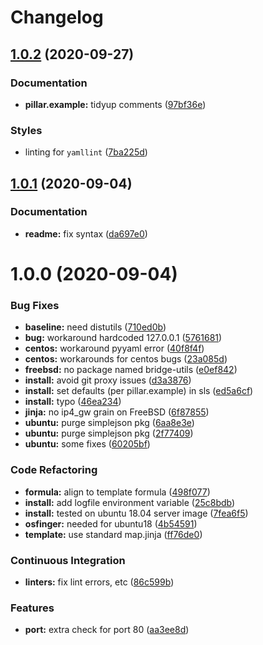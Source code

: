 # Changelog

## [1.0.2](https://github.com/saltstack-formulas/devstack-formula/compare/v1.0.1...v1.0.2) (2020-09-27)


### Documentation

* **pillar.example:** tidyup comments ([97bf36e](https://github.com/saltstack-formulas/devstack-formula/commit/97bf36e7034f9d1322bc98143ebf3680d85983bb))


### Styles

* linting for `yamllint` ([7ba225d](https://github.com/saltstack-formulas/devstack-formula/commit/7ba225d6d7833012bddd432e2809fec6774b7b08))

## [1.0.1](https://github.com/saltstack-formulas/devstack-formula/compare/v1.0.0...v1.0.1) (2020-09-04)


### Documentation

* **readme:** fix syntax ([da697e0](https://github.com/saltstack-formulas/devstack-formula/commit/da697e0053356d314ecbdaf6d71b708cfa1ec737))

# 1.0.0 (2020-09-04)


### Bug Fixes

* **baseline:** need distutils ([710ed0b](https://github.com/saltstack-formulas/devstack-formula/commit/710ed0bda0cb49144aa95a238ddabd34fbc58c1f))
* **bug:** workaround hardcoded 127.0.0.1 ([5761681](https://github.com/saltstack-formulas/devstack-formula/commit/57616810e8b57f07a4598c54686a669cd01d3176))
* **centos:** workaround pyyaml error ([40f8f4f](https://github.com/saltstack-formulas/devstack-formula/commit/40f8f4ff199bfa5b336edb2f18efbfaa4c463c40))
* **centos:** workarounds for centos bugs ([23a085d](https://github.com/saltstack-formulas/devstack-formula/commit/23a085d62a9da11b67e7617bdfa9554a7b539f10))
* **freebsd:** no package named bridge-utils ([e0ef842](https://github.com/saltstack-formulas/devstack-formula/commit/e0ef84256690363e48079ef1ba82a3f1cfe2dd76))
* **install:** avoid git proxy issues ([d3a3876](https://github.com/saltstack-formulas/devstack-formula/commit/d3a3876d6775c7948df60dd463ceafdbfc0ab297))
* **install:** set defaults (per pillar.example) in sls ([ed5a6cf](https://github.com/saltstack-formulas/devstack-formula/commit/ed5a6cf2517c4bf1db6185123cff86d632ab7b98))
* **install:** typo ([46ea234](https://github.com/saltstack-formulas/devstack-formula/commit/46ea234df653b0b2fb7467e60066edfb24745c07))
* **jinja:** no ip4_gw grain on FreeBSD ([6f87855](https://github.com/saltstack-formulas/devstack-formula/commit/6f87855fca7a59fe0bce4ce69f0f72620cfb18bb))
* **ubuntu:** purge simplejson pkg ([6aa8e3e](https://github.com/saltstack-formulas/devstack-formula/commit/6aa8e3e9a0d136fa684a87633505716d8bcf1013))
* **ubuntu:** purge simplejson pkg ([2f77409](https://github.com/saltstack-formulas/devstack-formula/commit/2f77409be06f6ffaebc98046055931b330dd22ca))
* **ubuntu:** some fixes ([60205bf](https://github.com/saltstack-formulas/devstack-formula/commit/60205bfc2b5ee02c91a8e4b07b6b539591ff19f5))


### Code Refactoring

* **formula:** align to template formula ([498f077](https://github.com/saltstack-formulas/devstack-formula/commit/498f07787fbd2ea0bd3aee3eec34eb183ea7e9a5))
* **install:** add logfile environment variable ([25c8bdb](https://github.com/saltstack-formulas/devstack-formula/commit/25c8bdbe5091b995b69f6ddbded5fb0d2ed79363))
* **install:** tested on ubuntu 18.04 server image ([7fea6f5](https://github.com/saltstack-formulas/devstack-formula/commit/7fea6f5998a1f9d15166dacff7aeccd85db71239))
* **osfinger:** needed for ubuntu18 ([4b54591](https://github.com/saltstack-formulas/devstack-formula/commit/4b5459163f523c35069a039977545da29f9b22e7))
* **template:** use standard map.jinja ([ff76de0](https://github.com/saltstack-formulas/devstack-formula/commit/ff76de039fca50e3491e8ef7a20da61d075ca4e8))


### Continuous Integration

* **linters:** fix lint errors, etc ([86c599b](https://github.com/saltstack-formulas/devstack-formula/commit/86c599bdb1467f6de79421924037567efb3c92f5))


### Features

* **port:** extra check for port 80 ([aa3ee8d](https://github.com/saltstack-formulas/devstack-formula/commit/aa3ee8d9b847cc5752eaa90ead5dd929c2f4a01e))
